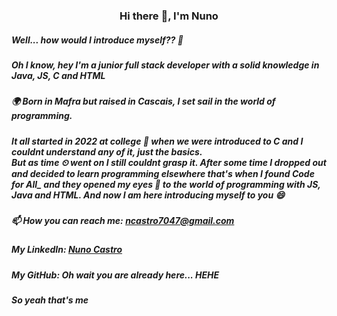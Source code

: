 <h3 align=center> Hi there 👋, I'm Nuno</h3>
<h5>Well... how would I introduce myself?? 🤔</h5>
<h5>Oh I know, hey I'm a junior full stack developer with a solid knowledge in Java, JS, C and HTML</h5>
<h5>🌍 Born in Mafra but raised in Cascais, I set sail in the world of programming.</h5>
<h5>It all started in 2022 at college 🏫 when we were introduced to C and I couldnt understand any of it, just the basics.<br> But as time ⏲ went on I still couldnt grasp it. After some time I dropped out and decided to learn programming elsewhere that's when I found Code for All_ and they opened my eyes 👀 to the world of programming with JS, Java and HTML. And now I am here introducing myself to you 😄
<h5>📫 How you can reach me: <a href=mailto:ncastro7047@gmail.com>ncastro7047@gmail.com</a></h5>
<h5>My LinkedIn: <a href=https://www.linkedin.com/in/nunocastrodeveloper/>Nuno Castro</a></h5>
<h5>My GitHub: Oh wait you are already here... HEHE</h5>
<h5>So yeah that's me</h5>
<!--
**nunocastro04/nunocastro04** is a ✨ _special_ ✨ repository because its `README.md` (this file) appears on your GitHub profile.

Here are some ideas to get you started:

- 🔭 I’m currently working on ...
- 🌱 I’m currently learning ...
- 👯 I’m looking to collaborate on ...
- 🤔 I’m looking for help with ...
- 💬 Ask me about ...
- 📫 How to reach me: ...
- 😄 Pronouns: ...
- ⚡ Fun fact: ...
-->
